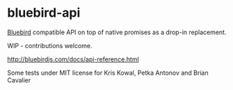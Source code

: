 # bluebird-api
[Bluebird](https://github.com/petkaantonov/bluebird) compatible API on top of native promises as a drop-in replacement.

WIP - contributions welcome.

http://bluebirdjs.com/docs/api-reference.html


Some tests under MIT license for Kris Kowal, Petka Antonov and Brian Cavalier
